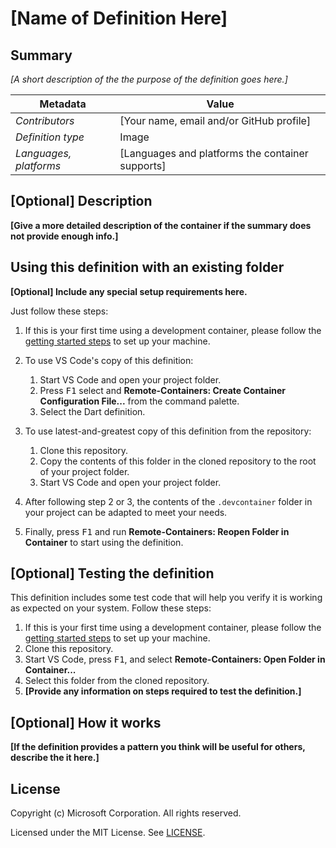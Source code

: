 # [Name of Definition Here]

## Summary

*[A short description of the the purpose of the definition goes here.]*

| Metadata | Value |  
|----------|-------|
| *Contributors* | [Your name, email and/or GitHub profile] |
| *Definition type* | Image |
| *Languages, platforms* | [Languages and platforms the container supports] |

## [Optional] Description

**[Give a more detailed description of the container if the summary does not provide enough info.]**

## Using this definition with an existing folder

**[Optional] Include any special setup requirements here.**

Just follow these steps:

1. If this is your first time using a development container, please follow the [getting started steps](https://aka.ms/vscode-remote/containers/getting-started) to set up your machine.

2. To use VS Code's copy of this definition:
   1. Start VS Code and open your project folder.
   2. Press <kbd>F1</kbd> select and **Remote-Containers: Create Container Configuration File...** from the command palette.
   3. Select the Dart definition.

3. To use latest-and-greatest copy of this definition from the repository:
   1. Clone this repository.
   2. Copy the contents of this folder in the cloned repository to the root of your project folder.
   3. Start VS Code and open your project folder.

4. After following step 2 or 3, the contents of the `.devcontainer` folder in your project can be adapted to meet your needs.

5. Finally, press <kbd>F1</kbd> and run **Remote-Containers: Reopen Folder in Container** to start using the definition.

## [Optional] Testing the definition

This definition includes some test code that will help you verify it is working as expected on your system. Follow these steps:

1. If this is your first time using a development container, please follow the [getting started steps](https://aka.ms/vscode-remote/containers/getting-started) to set up your machine.
2. Clone this repository.
3. Start VS Code, press <kbd>F1</kbd>, and select **Remote-Containers: Open Folder in Container...**
4. Select this folder from the cloned repository.
5. **[Provide any information on steps required to test the definition.]**

## [Optional] How it works

**[If the definition provides a pattern you think will be useful for others, describe the it here.]**

## License

Copyright (c) Microsoft Corporation. All rights reserved.

Licensed under the MIT License. See [LICENSE](https://github.com/Microsoft/vscode-dev-containers/LICENSE).
